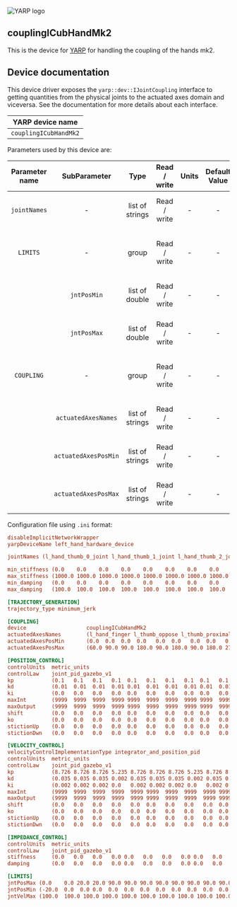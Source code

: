 ![YARP logo](https://raw.githubusercontent.com/robotology/yarp/master/doc/images/yarp-robot-24.png "yarp-device-realsense2")
## couplingICubHandMk2


This is the device for [YARP](https://www.yarp.it/) for handling the coupling of the hands mk2.

## Device documentation

This device driver exposes the `yarp::dev::IJointCoupling` interface to getting
quantities from the physical joints to the actuated axes domain and viceversa.
See the documentation for more details about each interface.


| YARP device name |
|:----------------:|
| `couplingICubHandMk2`     |

Parameters used by this device are:

| Parameter name               | SubParameter      | Type           | Read / write | Units   | Default Value | Required        | Description                                                                           | Notes                                                                 |
|:----------------------------:|:-----------------:|:--------------:|:------------:|:-------:|:-------------:|:---------------:|:-------------------------------------------------------------------------------------:|:---------------------------------------------------------------------:|
|  `jointNames`                      |     -             |   list of strings       | Read / write | -       |   -           |  Yes            | Names of the physical joints                                   |                                   |
|  `LIMITS`                      |     -             |   group      | Read / write | -       |   -           |  Yes            | group containing the physical joint limits                                     |                                   |
|                      |     `jntPosMin`        | list of double     | Read / write | -       |   -           |  Yes            | Physical joints' position minimum                                  |                      |
|                      |     `jntPosMax`        | list of double     | Read / write | -       |   -           |  Yes            | Physical joints' position maximum                                  |                                 |
|  `COUPLING`                      |     -             | group         | Read / write | -       |   -           |  Yes            | The group containing the coupling description
|                      |     `actuatedAxesNames`        | list of strings     | Read / write | -       |   -           |  Yes            | Names of the actuated axes                                      |                                   |
|                      |     `actuatedAxesPosMin`        | list of strings     | Read / write | -       |   -           |  Yes            | Actuated axes' position minimum                                      |                                   |
|                      |     `actuatedAxesPosMax`        | list of strings     | Read / write | -       |   -           |  Yes            | Actuated axes' position maximum                                      |                                   |



Configuration file using `.ini` format:

```ini
disableImplicitNetworkWrapper
yarpDeviceName left_hand_hardware_device

jointNames (l_hand_thumb_0_joint l_hand_thumb_1_joint l_hand_thumb_2_joint l_hand_thumb_3_joint l_hand_index_0_joint l_hand_index_1_joint l_hand_index_2_joint l_hand_index_3_joint l_hand_middle_0_joint l_hand_middle_1_joint l_hand_middle_2_joint l_hand_middle_3_joint l_hand_ring_0_joint l_hand_ring_1_joint l_hand_ring_2_joint l_hand_ring_3_joint l_hand_little_0_joint l_hand_little_1_joint l_hand_little_2_joint l_hand_little_3_joint)

min_stiffness (0.0    0.0    0.0    0.0    0.0    0.0    0.0    0.0    0.0    0.0    0.0    0.0    0.0    0.0    0.0    0.0    0.0    0.0    0.0    0.0)
max_stiffness (1000.0 1000.0 1000.0 1000.0 1000.0 1000.0 1000.0 1000.0 1000.0 1000.0 1000.0 1000.0 1000.0 1000.0 1000.0 1000.0 1000.0 1000.0 1000.0 1000.0)
min_damping   (0.0    0.0    0.0    0.0    0.0    0.0    0.0    0.0    0.0    0.0    0.0    0.0    0.0    0.0    0.0    0.0    0.0    0.0    0.0    0.0)
max_damping   (100.0  100.0  100.0  100.0  100.0  100.0  100.0  100.0  100.0  100.0  100.0  100.0  100.0  100.0  100.0  100.0  100.0  100.0  100.0  100.0)

[TRAJECTORY_GENERATION]
trajectory_type minimum_jerk

[COUPLING]
device                   couplingICubHandMk2
actuatedAxesNames        (l_hand_finger l_thumb_oppose l_thumb_proximal l_thumb_distal l_index_proximal l_index_distal l_middle_proximal l_middle_distal l_pinky)
actuatedAxesPosMin       (0.0  0.0  0.0  0.0   0.0  0.0   0.0  0.0   0.0)
actuatedAxesPosMax       (60.0 90.0 90.0 180.0 90.0 180.0 90.0 180.0 270.0)

[POSITION_CONTROL]
controlUnits  metric_units
controlLaw    joint_pid_gazebo_v1
kp            (0.1   0.1   0.1   0.1  0.1   0.1   0.1   0.1  0.1   0.1   0.1   0.1  0.1   0.1   0.1   0.1  0.1   0.1   0.1   0.1)
kd            (0.01  0.01  0.01  0.01 0.01  0.01  0.01  0.01 0.01  0.01  0.01  0.01 0.01  0.01  0.01  0.01 0.01  0.01  0.01  0.01)
ki            (0.0   0.0   0.0   0.0  0.0   0.0   0.0   0.0  0.0   0.0   0.0   0.0  0.0   0.0   0.0   0.0  0.0   0.0   0.0   0.0)
maxInt        (9999  9999  9999  9999 9999  9999  9999  9999 9999  9999  9999  9999 9999  9999  9999  9999 9999  9999  9999  9999)
maxOutput     (9999  9999  9999  9999 9999  9999  9999  9999 9999  9999  9999  9999 9999  9999  9999  9999 9999  9999  9999  9999)
shift         (0.0   0.0   0.0   0.0  0.0   0.0   0.0   0.0  0.0   0.0   0.0   0.0  0.0   0.0   0.0   0.0  0.0   0.0   0.0   0.0)
ko            (0.0   0.0   0.0   0.0  0.0   0.0   0.0   0.0  0.0   0.0   0.0   0.0  0.0   0.0   0.0   0.0  0.0   0.0   0.0   0.0)
stictionUp    (0.0   0.0   0.0   0.0  0.0   0.0   0.0   0.0  0.0   0.0   0.0   0.0  0.0   0.0   0.0   0.0  0.0   0.0   0.0   0.0)
stictionDwn   (0.0   0.0   0.0   0.0  0.0   0.0   0.0   0.0  0.0   0.0   0.0   0.0  0.0   0.0   0.0   0.0  0.0   0.0   0.0   0.0)

[VELOCITY_CONTROL]
velocityControlImplementationType integrator_and_position_pid
controlUnits  metric_units
controlLaw    joint_pid_gazebo_v1
kp            (8.726 8.726 8.726 5.235 8.726 8.726 8.726 5.235 8.726 8.726 8.726 8.726 8.726 8.726 8.726 8.726 8.726 8.726 8.726 8.726)
kd            (0.035 0.035 0.035 0.002 0.035 0.035 0.035 0.002 0.035 0.035 0.035 0.035 0.035 0.035 0.035 0.035 0.035 0.035 0.035 0.035)
ki            (0.002 0.002 0.002 0.0   0.002 0.002 0.002 0.0   0.002 0.002 0.002 0.002 0.002 0.002 0.002 0.002 0.002 0.002 0.002 0.002)
maxInt        (9999  9999  9999  9999  9999 9999  9999  9999  9999 9999  9999  9999  9999  9999  9999  9999  9999  9999  9999  9999)
maxOutput     (9999  9999  9999  9999  9999 9999  9999  9999  9999 9999  9999  9999  9999  9999  9999  9999  9999  9999  9999  9999)
shift         (0.0   0.0   0.0   0.0   0.0  0.0   0.0   0.0   0.0  0.0   0.0   0.0   0.0   0.0   0.0   0.0   0.0   0.0   0.0   0.0)
ko            (0.0   0.0   0.0   0.0   0.0  0.0   0.0   0.0   0.0  0.0   0.0   0.0   0.0   0.0   0.0   0.0   0.0   0.0   0.0   0.0)
stictionUp    (0.0   0.0   0.0   0.0   0.0  0.0   0.0   0.0   0.0  0.0   0.0   0.0   0.0   0.0   0.0   0.0   0.0   0.0   0.0   0.0)
stictionDwn   (0.0   0.0   0.0   0.0   0.0  0.0   0.0   0.0   0.0  0.0   0.0   0.0   0.0   0.0   0.0   0.0   0.0   0.0   0.0   0.0)

[IMPEDANCE_CONTROL]
controlUnits  metric_units
controlLaw    joint_pid_gazebo_v1
stiffness     (0.0   0.0   0.0   0.0 0.0   0.0   0.0   0.0 0.0   0.0   0.0   0.0 0.0   0.0   0.0   0.0 0.0   0.0   0.0   0.0)
damping       (0.0   0.0   0.0   0.0 0.0   0.0   0.0   0.0 0.0   0.0   0.0   0.0 0.0   0.0   0.0   0.0 0.0   0.0   0.0   0.0)

[LIMITS]
jntPosMax (0.0    0.0 20.0 20.0 90.0 90.0 90.0 90.0 90.0 90.0 90.0 90.0 90.0 90.0 90.0 90.0 90.0 90.0 90.0 90.0)
jntPosMin (-20.0  0.0  0.0 0.0  0.0  0.0  0.0  0.0  0.0  0.0  0.0  0.0  0.0  0.0  0.0  0.0  0.0  0.0  90.0 90.0)
jntVelMax (100.0  100.0 100.0 100.0 100.0 100.0 100.0 100.0 100.0 100.0 100.0 100.0 100.0 100.0 100.0 100.0 100.0 100.0 100.0 100.0)

```
